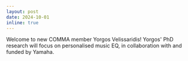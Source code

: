 ```yaml
---
layout: post
date: 2024-10-01
inline: true
---
```


Welcome to new COMMA member Yorgos Velissaridis! Yorgos' PhD research will focus on personalised music EQ, in collaboration with and funded by Yamaha. 
